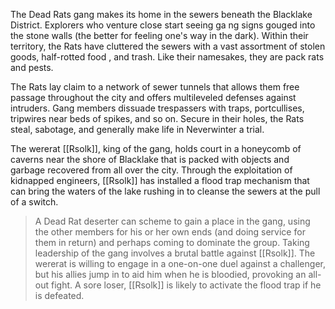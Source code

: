 The Dead Rats gang makes its home in the sewers beneath the Blacklake District. Explorers who venture close start seeing ga ng signs gouged into the stone walls (the better for feeling one's way in the dark). Within their territory, the Rats have cluttered the sewers with a vast assortment of stolen goods, half-rotted food , and trash. Like their namesakes, they are pack rats and pests.

The Rats lay claim to a network of sewer tunnels that allows them free passage throughout the city and offers multileveled defenses against intruders. Gang members dissuade trespassers with traps, portcullises, tripwires near beds of spikes, and so on. Secure in their holes, the Rats steal, sabotage, and generally make life in Neverwinter a trial.

The wererat [[Rsolk]], king of the gang, holds court in a honeycomb of caverns near the shore of Blacklake that is packed with objects and garbage recovered from all over the city. Through the exploitation of kidnapped engineers, [[Rsolk]] has installed a flood trap mechanism that can bring the waters of the lake rushing in to cleanse the sewers at the pull of a switch.

>A Dead Rat deserter can scheme to gain a place in the gang, using the other members for his or her own ends (and doing service for them in return) and perhaps coming to dominate the group. Taking leadership of the gang involves a brutal battle against [[Rsolk]]. The wererat is willing to engage in a one-on-one duel against a challenger, but his allies jump in to aid him when he is bloodied, provoking an all-out fight. A sore loser, [[Rsolk]] is likely to activate the flood trap if he is defeated.